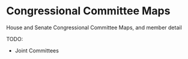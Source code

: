 Congressional Committee Maps
=====================================

House and Senate Congressional Committee Maps, and member detail

TODO:
- Joint Committees